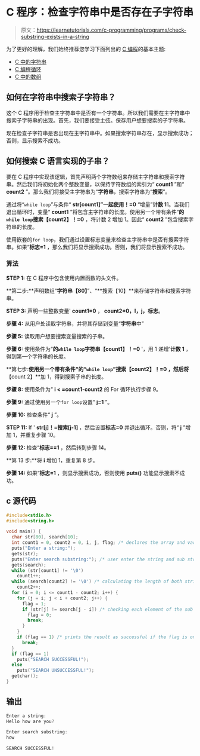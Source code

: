 # C 程序：检查字符串中是否存在子字符串

> 原文：<https://learnetutorials.com/c-programming/programs/check-substring-exists-in-a-string>

为了更好的理解，我们始终推荐您学习下面列出的 [C 编程](../ "C programming")的基本主题:

*   [C 中的字符串](../../c-programming/strings)
*   [C 编程循环](../../c-programming/loops "C programming loops")
*   [C 中的数组](../../c-programming/array)

## 如何在字符串中搜索子字符串？

这个 C 程序用于检查主字符串中是否有一个字符串。所以我们需要在主字符串中搜索子字符串的出现。首先，我们要接受主弦。保存用户想要搜索的子字符串。

现在检查子字符串是否出现在主字符串中。如果搜索字符串存在，显示搜索成功；否则，显示搜索不成功。

## 如何搜索 C 语言实现的子串？

要在 C 程序中实现该逻辑，首先声明两个字符数组来存储主字符串和搜索字符串。然后我们将初始化两个整数变量，以保持字符数组的索引为“ **count1** ”和“ **count2** ”。那么我们将接受主字符串为“**字符串**，搜索字符串为“**搜索**”。

通过将“`while loop`”与条件“ **str[count1]”一起使用！=0** “增量”**计数 1**1。当我们退出循环时，变量“ **count1** ”将包含主字符串的长度。使用另一个带有条件“**的`while loop`搜索【count2】！=0** ，将计数 2 增加 1。因此“ **count2** ”包含搜索字符串的长度。

使用嵌套的`for loop`，我们通过设置标志变量来检查主字符串中是否有搜索字符串。如果“**标志=1** ，那么我们将显示搜索成功。否则，我们将显示搜索不成功。

### 算法

**STEP 1:** 在 C 程序中包含使用内置函数的头文件。

**第二步:**声明数组“**字符串【80】**”、“**搜索【10】**来存储字符串和搜索字符串。

**STEP 3:** 声明一些整数变量' **count1=0** ， **count2=0，I，j，标志**。

**步骤 4:** 从用户处读取字符串，并将其存储到变量“**字符串**中”

**步骤 5:** 读取用户想要搜索变量搜索的子串。

**步骤 6:** 使用条件为“**的`while loop`字符串【count1】！=0** '，用 1 递增'**计数 1** ，得到第一个字符串的长度。

**第七步:**使用另一个带有条件“**的“`while loop`”搜索【count2】！=0** ，然后将**【count 2】**加 1，得到搜索子串的长度。

**步骤 8:** 使用条件为“ **i < =count1-count2** 的 For 循环执行步骤 9。

**步骤 9:** 通过使用另一个`for loop`设置“ **j=1** ”。

**步骤 10:** 检查条件“ **j** ”。

**STEP 11:** If ' **str[j]！=搜索[j-1]** ，然后设置**标志=0** 并退出循环。否则，将“ **j** ”增加 1，并重复步骤 10。

**步骤 12:** 检查“**标志==1** ，然后转到步骤 14。

**第 13 步:**将 **i** 增加 1，重复第 8 步。

**步骤 14:** 如果“**标志=1** ，则显示搜索成功，否则使用 **puts()** 功能显示搜索不成功。

## c 源代码

```c
#include<stdio.h>
#include<string.h>

void main() {
  char str[80], search[10];
  int count1 = 0, count2 = 0, i, j, flag; /* declares the array and variables */
  puts("Enter a string:");
  gets(str);
  puts("Enter search substring:"); /* user enter the string and sub string */
  gets(search);
  while (str[count1] != '\0')
    count1++;
  while (search[count2] != '\0') /* calculating the length of both strings */
    count2++;
  for (i = 0; i <= count1 - count2; i++) {
    for (j = i; j < i + count2; j++) {
      flag = 1;
      if (str[j] != search[j - i]) /* checking each element of the sub string with main string to check for the occurrence of the sub sting */ {
        flag = 0;
        break;
      }
    }
    if (flag == 1) /* prints the result as successful if the flag is one else not successful */
      break;
  }
  if (flag == 1)
    puts("SEARCH SUCCESSFUL!");
  else
    puts("SEARCH UNSUCCESSFUL!");
  getchar();
}

```

## 输出

```c
Enter a string:
Hello how are you?

Enter search substring:
how

SEARCH SUCCESSFUL!
```